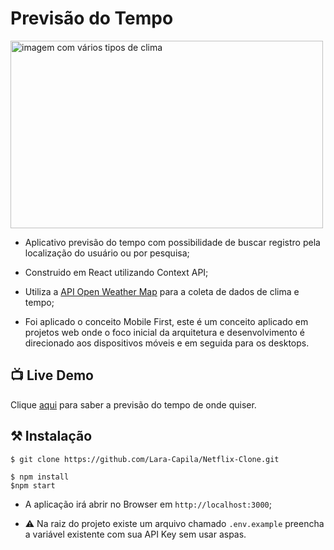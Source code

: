 # Previsão do Tempo
<img style="width: 500px; height: 300px" src="https://blog4.mfrural.com.br/wp-content/uploads/2020/02/clima-x-tempo.jpg" alt="imagem com vários tipos de clima" />

- Aplicativo previsão do tempo com possibilidade de buscar registro pela localização do usuário ou por pesquisa;

- Construido em React utilizando Context API;

- Utiliza a [API Open Weather Map](https://openweathermap.org/api "API Open Weather Map") para a coleta de dados de clima e tempo;
 
- Foi aplicado o conceito Mobile First, este é um conceito aplicado em projetos web onde o foco inicial da arquitetura e desenvolvimento é direcionado aos dispositivos móveis e em seguida para os desktops.

## 📺 Live Demo
Clique <a href="https://climate-and-forecast.netlify.app/">aqui</a> para saber a previsão do tempo de onde quiser.

## ⚒️ Instalação
    $ git clone https://github.com/Lara-Capila/Netflix-Clone.git
    
    $ npm install
    $npm start

- A aplicação irá abrir no Browser em `http://localhost:3000`;

- ⚠️ Na raiz do projeto existe um arquivo chamado `.env.example` preencha a variável existente com sua API Key sem usar aspas.
